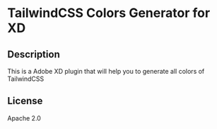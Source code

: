 # TailwindCSS Colors Generator for XD
## Description

This is a Adobe XD plugin that will help you to generate all colors of TailwindCSS

## License

Apache 2.0